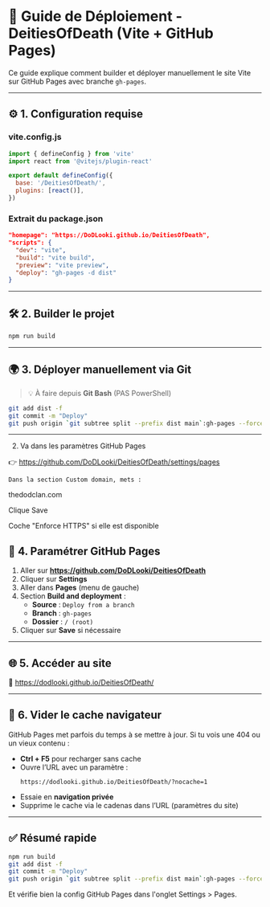 # 🚀 Guide de Déploiement - DeitiesOfDeath (Vite + GitHub Pages)

Ce guide explique comment builder et déployer manuellement le site Vite sur GitHub Pages avec branche `gh-pages`.

---

## ⚙️ 1. Configuration requise

### vite.config.js
```js
import { defineConfig } from 'vite'
import react from '@vitejs/plugin-react'

export default defineConfig({
  base: '/DeitiesOfDeath/',
  plugins: [react()],
})
```

### Extrait du package.json
```json
"homepage": "https://DoDLooki.github.io/DeitiesOfDeath",
"scripts": {
  "dev": "vite",
  "build": "vite build",
  "preview": "vite preview",
  "deploy": "gh-pages -d dist"
}
```

---

## 🛠️ 2. Builder le projet

```bash
npm run build
```

---

## 🌍 3. Déployer manuellement via Git

> 💡 À faire depuis **Git Bash** (PAS PowerShell)

```bash
git add dist -f
git commit -m "Deploy"
git push origin `git subtree split --prefix dist main`:gh-pages --force
```

---

2. Va dans les paramètres GitHub Pages

👉 https://github.com/DoDLooki/DeitiesOfDeath/settings/pages

    Dans la section Custom domain, mets :

thedodclan.com

Clique Save

Coche "Enforce HTTPS" si elle est disponible

## 🔧 4. Paramétrer GitHub Pages

1. Aller sur **https://github.com/DoDLooki/DeitiesOfDeath**
2. Cliquer sur **Settings**
3. Aller dans **Pages** (menu de gauche)
4. Section **Build and deployment** :
   - **Source** : `Deploy from a branch`
   - **Branch** : `gh-pages`
   - **Dossier** : `/ (root)`
5. Cliquer sur **Save** si nécessaire

---

## 🌐 5. Accéder au site

🔗 https://dodlooki.github.io/DeitiesOfDeath/

---

## 🧼 6. Vider le cache navigateur

GitHub Pages met parfois du temps à se mettre à jour. Si tu vois une 404 ou un vieux contenu :

- **Ctrl + F5** pour recharger sans cache
- Ouvre l’URL avec un paramètre :
  ```
  https://dodlooki.github.io/DeitiesOfDeath/?nocache=1
  ```
- Essaie en **navigation privée**
- Supprime le cache via le cadenas dans l’URL (paramètres du site)

---

## ✅ Résumé rapide

```bash
npm run build
git add dist -f
git commit -m "Deploy"
git push origin `git subtree split --prefix dist main`:gh-pages --force`
```

Et vérifie bien la config GitHub Pages dans l'onglet Settings > Pages.
